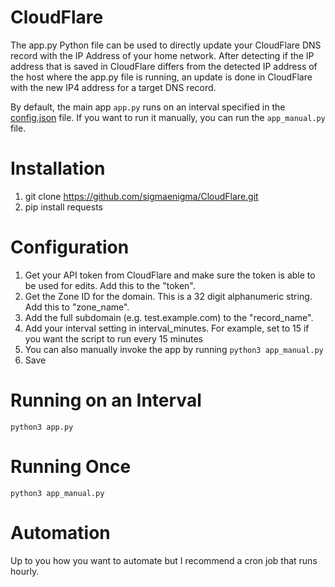 # CloudFlare
The app.py Python file can be used to directly update your CloudFlare DNS record with the IP Address of your home network. After detecting if the IP address that is saved in CloudFlare differs from the detected IP address of the host where the app.py file is running, an update is done in CloudFlare with the new IP4 address for a target DNS record.

By default, the main app `app.py` runs on an interval specified in the [config.json](https://github.com/sigmaenigma/CloudFlare/blob/main/DNSRecordUpdate/config.json) file. If you want to run it manually, you can run the `app_manual.py` file.

# Installation
1. git clone https://github.com/sigmaenigma/CloudFlare.git
2. pip install requests

# Configuration
1. Get your API token from CloudFlare and make sure the token is able to be used for edits. Add this to the "token".
2. Get the Zone ID for the domain. This is a 32 digit alphanumeric string. Add this to "zone_name".
3. Add the full subdomain (e.g. test.example.com) to the "record_name".
4. Add your interval setting in interval_minutes. For example, set to 15 if you want the script to run every 15 minutes
5. You can also manually invoke the app by running `python3 app_manual.py`
6. Save

# Running on an Interval
`python3 app.py`

# Running Once
`python3 app_manual.py`

# Automation
Up to you how you want to automate but I recommend a cron job that runs hourly. 

